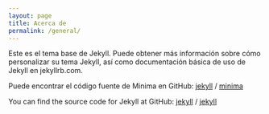 ```yaml
---
layout: page
title: Acerca de
permalink: /general/
---
```

Este es el tema base de Jekyll. Puede obtener más información sobre cómo personalizar su tema Jekyll, así como documentación básica de uso de Jekyll en jekyllrb.com.

Puede encontrar el código fuente de Minima en GitHub:
[jekyll][jekyll-organization] /
[minima](https://github.com/jekyll/minima)

You can find the source code for Jekyll at GitHub:
[jekyll][jekyll-organization] /
[jekyll](https://github.com/jekyll/jekyll)


[jekyll-organization]: https://github.com/jekyll
